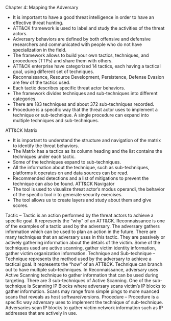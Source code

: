Chapter 4: Mapping the Adversary
* It is important to have a good threat intelligence in order to have an effective threat hunting.
* ATT&CK framework is used to label and study the activities of the threat actors.
* Adversary behaviors are defined by both offensive and defensive researchers and communicated with people who do not have specialization in the field.
*	The framework allows to build your own tactics, techniques, and procedures (TTPs) and share them with others.
*	ATT&CK enterprise have categorized 14 tactics, each having a tactical goal, using different set of techniques.
*	Reconnaissance, Resource Development, Persistence, Defense Evasion are few of the tactics used.
*	Each tactic describes specific threat actor behaviors.
*	The framework divides techniques and sub-techniques into different categories.
*	There are 183 techniques and about 372 sub-techniques recorded.
*	Procedure is a specific way that the threat actor uses to implement a technique or sub-technique. A single procedure can expand into multiple techniques and sub-techniques.

ATT&CK Matrix
*	It is important to understand the structure and navigation of the matrix to identify the threat behaviors.
*	The Matrix has a tactics as its column heading and the list contains the techniques under each tactic.
*	Some of the techniques expand to sub-techniques.
*	All the information about the technique, such as sub-techniques, platforms it operates on and data sources can be read.
*	Recommended detections and a list of mitigations to prevent the technique can also be found.
ATT&CK Navigator
*	The tool is used to visualize threat actor’s modus operandi, the behavior of the specific tool ir to generate security exercises.
*	The tool allows us to create layers and study about them and give scores. 

Tactic – Tactic is an action performed by the threat actors to achieve a specific goal. It represents the “why” of an ATT&CK. Reconnaissance is one of the examples of a tactic used by the adversary. The adversary gathers information which can be used to plan an action in the future. There are many techniques that an adversary uses in this tactic. They are passively or actively gathering information about the details of the victim. Some of the techniques used are active scanning, gather victim identity information, gather victim organization information.
Technique and Sub-technique – Technique represents the method used by the adversary to achieve a tactical goal. It represents the “how” of an ATT&CK. Technique can branch out to have multiple sub-techniques. In Reconnaissance, adversary uses Active Scanning technique to gather information that can be used during targeting. There are 3 sub-techniques of Active Scanning. One of the sub-technique is Scanning IP Blocks where adversary scans victim’s IP blocks to gather information. Scans may range from simple pings to more nuanced scans that reveals as host software/versions.
Procedure – Procedure is a specific way adversary uses to implement the technique of sub-technique. Adversaries scan IP blocks to gather victim network information such as IP addresses that are actively in use.


